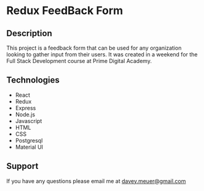 # Redux FeedBack Form

## Description

This project is a feedback form that can be used for any organization looking to gather input from their users. It was created in a weekend for the Full Stack Development course at Prime Digital Academy.

## Technologies

- React
- Redux
- Express
- Node.js
- Javascript
- HTML
- CSS
- Postgresql
- Material UI

## Support

If you have any questions please email me at [davey.meuer@gmail.com](mailto:davey.meuer@gmail.com)
